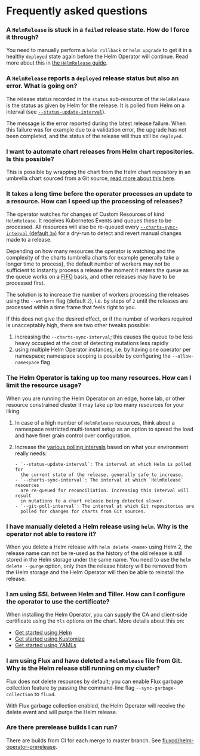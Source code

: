 # Frequently asked questions

### A `HelmRelease` is stuck in a `failed` release state. How do I force it through?

You need to manually perform a `helm rollback` or `helm upgrade` to get it in
a healthy `deployed` state again before the Helm Operator will continue.
Read more about this in [the `HelmRelease`
guide](helmrelease-guide/reconciliation-and-upgrades.md#upgrade-failures).

### A `HelmRelease` reports a `deployed` release status but also an error. What is going on?

The release status recorded in the `status` sub-resource of the `HelmRelease`
is the status as given by Helm for the release. It is polled from Helm on a
interval (see
[`--status-update-interval`](references/operator.md#reconciliation-configuration)).

The message is the error reported during the latest release failure. When this
failure was for example due to a validation error, the upgrade has not been
completed, and the status of the release will thus still be `deployed`.

### I want to automate chart releases from Helm chart repositories. Is this possible?

This is possible by wrapping the chart from the Helm chart repository in
an umbrella chart sourced from a Git source, [read more about this
here](helmrelease-guide/automation.md#helm-repository-chart-updates).

### It takes a long time before the operator processes an update to a resource. How can I speed up the processing of releases?

The operator watches for changes of Custom Resources of kind `HelmRelease`. It
receives Kubernetes Events and queues these to be processed. All resources will
also be re-queued every [`--charts-sync-interval`
(default `3m`)](references/operator.md#reconciliation-configuration) for a
dry-run to detect and revert manual changes made to a release.

Depending on how many resources the operator is watching and the complexity of
the charts (umbrella charts for example generally take a longer time to
process), the default number of workers may not be sufficient to instantly
process a release the moment it enters the queue as the queue works on a
[FIFO](https://en.wikipedia.org/wiki/FIFO_(computing_and_electronics)) basis,
and other releases may have to be processed first.

The solution is to increase the number of workers processing the releases using
the `--workers` flag (default `2`), i.e. by steps of `2` until the releases are
processed within a time frame that feels right to you.

If this does not give the desired effect, or if the number of workers required
is unacceptably high, there are two other tweaks possible:

1. increasing the `--charts-sync-interval`; this causes the queue to be less
   heavy occupied at the cost of detecting mutations less rapidly
1. using multiple Helm Operator instances, i.e. by having one operator per
   namespace; namespace scoping is possible by configuring the
   `--allow-namespace` flag
   
### The Helm Operator is taking up too many resources. How can I limit the resource usage?

When you are running the Helm Operator on an edge, home lab, or other resource
constrained cluster it may take up too many resources for your liking.

1. In case of a high number of `HelmRelease` resources, think about a namespace
   restricted multi-tenant setup as an option to spread the load and have finer
   grain control over configuration.
1. Increase the [various polling intervals](references/operator.md) based on
   what your environment really needs:

       - `--status-update-interval`: The interval at which Helm is polled for
         the current state of the release, generally safe to increase.
       - `--charts-sync-interval`: The interval at which `HelmRelease` resources
         are re-queued for reconciliation. Increasing this interval will result
         in mutations to a chart release being detected slower.
       - `--git-poll-interval`: The interval at which Git repositories are
         polled for changes for charts from Git sources.

### I have manually deleted a Helm release using `helm`. Why is the operator not able to restore it?

When you delete a Helm release with `helm delete <name>` using Helm 2, the
release name can not be re-used as the history of the old release is still
stored in the Helm storage under the same name. You need to use the
`helm delete --purge` option, only then the release history will be removed
from the Helm storage and the Helm Operator will then be able to reinstall the
release.

### I am using SSL between Helm and Tiller. How can I configure the operator to use the certificate?

When installing the Helm Operator, you can supply the CA and client-side
certificate using the `tls` options on the chart. More details about this
on:

- [Get started using Helm](get-started/using-helm.md#with-tiller-helm-2)
- [Get started using Kustomize](get-started/using-kustomize.md#prepare-the-manifests-for-installation)
- [Get started using YAMLs](get-started/using-yamls.md#helm-2)

### I am using Flux and have deleted a `HelmRelease` file from Git. Why is the Helm release still running on my cluster?

Flux does not delete resources by default; you can enable Flux garbage
collection feature by passing the command-line flag
`--sync-garbage-collection` to `fluxd`.

With Flux garbage collection enabled, the Helm Operator will receive the delete
event and will purge the Helm release.

### Are there prerelease builds I can run?

There are builds from CI for each merge to master branch. See
[fluxcd/helm-operator-prerelease](https://hub.docker.com/r/fluxcd/helm-operator-prerelease/tags).
